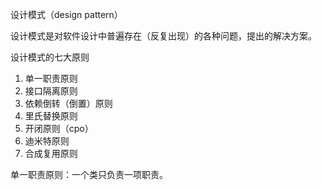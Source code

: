 设计模式（design pattern）

设计模式是对软件设计中普遍存在（反复出现）的各种问题，提出的解决方案。



设计模式的七大原则

1. 单一职责原则
2. 接口隔离原则
3. 依赖倒转（倒置）原则
4. 里氏替换原则
5. 开闭原则（cpo）
6. 迪米特原则
7. 合成复用原则



单一职责原则：一个类只负责一项职责。